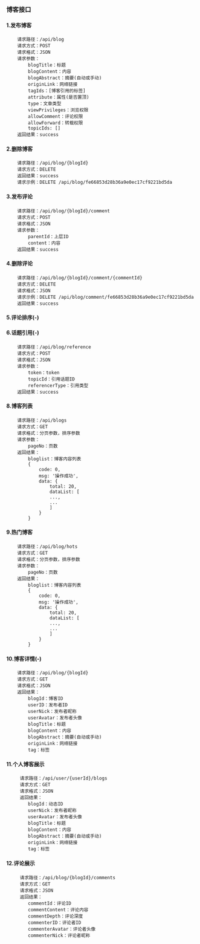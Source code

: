 ### 博客接口
#### 1.发布博客
        请求路径：/api/blog
        请求方式：POST
        请求格式：JSON
        请求参数：
            blogTitle：标题
            blogContent：内容
            blogAbstract：摘要(自动或手动)
            originLink：网络链接
            tagIds：[博客引用的标签]
            attribute：属性(是否置顶)
            type：文章类型
            viewPrivileges：浏览权限
            allowComment：评论权限
            allowForward：转载权限
            topicIds: []
        返回结果：success
        
#### 2.删除博客
        请求路径：/api/blog/{blogId}
        请求方式：DELETE
        返回结果：success
        请求示例：DELETE /api/blog/fe66853d28b36a9e0ec17cf9221bd5da

#### 3.发布评论
        请求路径：/api/blog/{blogId}/comment
        请求方式：POST
        请求格式：JSON
        请求参数：
            parentId：上层ID
            content：内容
        返回结果：success

#### 4.删除评论
        请求路径：/api/blog/{blogId}/comment/{commentId}
        请求方式：DELETE
        请求格式：JSON
        请求示例：DELETE /api/blog/comment/fe66853d28b36a9e0ec17cf9221bd5da
        返回结果：success        
#### 5.评论排序(-)
        
#### 6.话题引用(-)
        请求路径：/api/blog/reference
        请求方式：POST
        请求格式：JSON
        请求参数：
            token：token
            topicId：引用话题ID
            referencerType：引用类型
        返回结果：success      
#### 8.博客列表
        请求路径：/api/blogs
        请求方式：GET
        请求格式：分页参数，排序参数
        请求参数：
            pageNo：页数
        返回结果：
            bloglist：博客内容列表    
            {
                code: 0,
                msg: '操作成功',
                data: {
                    total: 20,
                    dataList: [
                    ...,
                    ...
                    ]
                }
            }

#### 9.热门博客
        请求路径：/api/blog/hots
        请求方式：GET
        请求格式：分页参数，排序参数
        请求参数：
            pageNo：页数
        返回结果：
            bloglist：博客内容列表    
            {
                code: 0,
                msg: '操作成功',
                data: {
                    total: 20,
                    dataList: [
                    ...,
                    ...
                    ]
                }
            }

#### 10.博客详情(-)
        请求路径：/api/blog/{blogId}
        请求方式：GET     
        请求格式：JSON
        返回结果：
            blogId：博客ID
            userID：发布者ID
            userNick：发布者昵称
            userAvatar：发布者头像
            blogTitle：标题
            blogContent：内容
            blogAbstract：摘要(自动或手动)
            originLink：网络链接
            tag：标签
        

#### 11.个人博客展示
         请求路径：/api/user/{userId}/blogs
         请求方式：GET
         请求格式：JSON
         返回结果：
            blogId：动态ID
            userNick：发布者昵称
            userAvatar：发布者头像
            blogTitle：标题
            blogContent：内容
            blogAbstract：摘要(自动或手动)
            originLink：网络链接
            tag：标签

                                  
#### 12.评论展示
         请求路径：/api/blog/{blogId}/comments
         请求方式：GET
         请求格式：JSON
         返回结果：
            commentId：评论ID
            commentContent：评论内容
            commentDepth：评论深度
            commenterID：评论者ID
            commenterAvatar：评论者头像
            commenterNick：评论者昵称                           
                                              